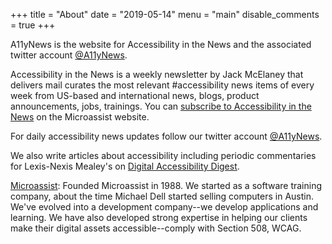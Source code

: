 +++
title = "About"
date = "2019-05-14"
menu = "main"
disable_comments = true
+++

A11yNews is the website for Accessibility in the News and the associated twitter account [@A11yNews](https://www.twitter.com/a11ynews).  

Accessibility in the News is a weekly newsletter by Jack McElaney that delivers mail curates the most relevant #accessibility news items of every week from US-based and international news, blogs, product announcements, jobs, trainings.  You can [subscribe to Accessibility in the News](https://www.microassist.com/digital-access/news/) on the Microassist website.

For daily accessibility news updates follow our twitter account [@A11yNews](https://www.twitter.com/a11ynews).

We also write articles about accessibility including periodic commentaries for Lexis-Nexis Mealey's on [Digital Accessibility Digest](https://www.microassist.com/digital-access/news/).

[Microassist](https://www.microassist.com):   Founded Microassist in 1988.   We started as a software training company, about the time Michael Dell started selling computers in Austin.  We've evolved into a development company--we develop applications and learning.   We have also developed strong expertise in helping our clients make their digital assets accessible--comply with Section 508, WCAG.




